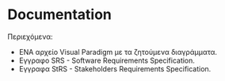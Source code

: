 # Documentation

Περιεχόμενα:

- ΕΝΑ αρχείο Visual Paradigm με τα ζητούμενα διαγράμματα.
- Εγγραφο SRS - Software Requirements Specification.
- Εγγραφα StRS - Stakeholders Requirements Specification.
